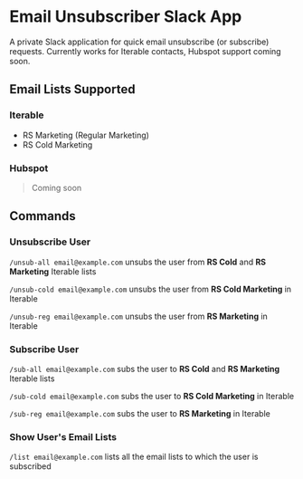 # Email Unsubscriber Slack App
A private Slack application for quick email unsubscribe (or subscribe) requests. Currently works for Iterable contacts, Hubspot support coming soon.

## Email Lists Supported

### Iterable
- RS Marketing (Regular Marketing)
- RS Cold Marketing

### Hubspot
> Coming soon

## Commands

### Unsubscribe User
`/unsub-all email@example.com` unsubs the user from **RS Cold** and **RS Marketing** Iterable lists

`/unsub-cold email@example.com` unsubs the user from **RS Cold Marketing** in Iterable

`/unsub-reg email@example.com` unsubs the user from **RS Marketing** in Iterable

### Subscribe User
`/sub-all email@example.com` subs the user to **RS Cold** and **RS Marketing** Iterable lists

`/sub-cold email@example.com` subs the user to **RS Cold Marketing** in Iterable

`/sub-reg email@example.com` subs the user to **RS Marketing** in Iterable

### Show User's Email Lists
`/list email@example.com` lists all the email lists to which the user is subscribed
